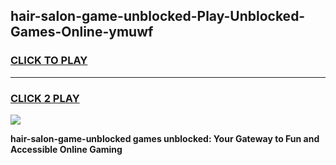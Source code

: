 
## hair-salon-game-unblocked-Play-Unblocked-Games-Online-ymuwf
<h3>
<a href="https://premium76.site?title=hair-salon-game-unblocked&ref=25A">CLICK TO PLAY</a></h3>
<hr>

<h3>
<a href="https://premium76.site?title=hair-salon-game-unblocked&ref=25A">CLICK 2 PLAY</a>
  
</h3>

<a href="https://premium76.site?title=hair-salon-game-unblocked&ref=25A"><img src="https://clearcache.store/games.png"></a>


**hair-salon-game-unblocked games unblocked: Your Gateway to Fun and Accessible Online Gaming**
